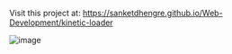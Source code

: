 Visit this project at: https://sanketdhengre.github.io/Web-Development/kinetic-loader

![image](https://github.com/SanketDhengre/Web-Development/assets/83276393/5a7065ac-9c6e-41d7-a2cc-336ed39bb6c8)
